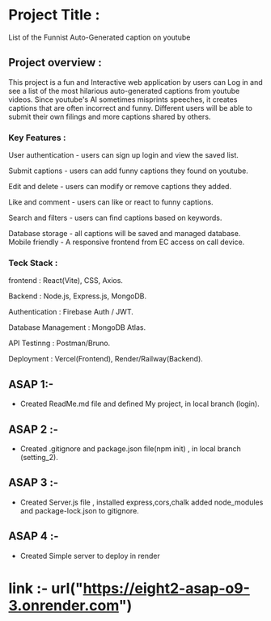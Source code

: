 # Project Title :

List of the Funnist Auto-Generated caption on youtube

## Project overview :

This project is a fun and Interactive web application by users can Log in and see a list of the most hilarious auto-generated captions from youtube videos. Since youtube's AI sometimes misprints speeches, it creates captions that are often incorrect and funny. Different users will be able to submit their own filings and more captions shared by others.

### Key Features :

User authentication - users can sign up login and view the saved list.

Submit captions - users can add funny captions they found on youtube.

Edit and delete - users can modify or remove captions they added.

Like and comment - users can like or react to funny captions.

Search and filters - users can find captions based on keywords.

Database storage - all captions will be saved and managed database. Mobile friendly - A responsive frontend from EC access on call device.

### Teck Stack :

frontend : React(Vite), CSS, Axios.

Backend : Node.js, Express.js, MongoDB.

Authentication : Firebase Auth / JWT.

Database Management : MongoDB Atlas.

API Testinng : Postman/Bruno.

Deployment : Vercel(Frontend), Render/Railway(Backend).



## ASAP 1:- 
 - Created ReadMe.md file and defined My project, in local branch (login).

## ASAP 2 :- 
 - Created .gitignore and package.json file(npm init) , in local branch (setting_2).

 ## ASAP 3 :-
  - Created Server.js file , installed express,cors,chalk added node_modules and package-lock.json to gitignore.

## ASAP 4 :-
 - Created Simple server to deploy in render 
# link :- url("https://eight2-asap-o9-3.onrender.com")



